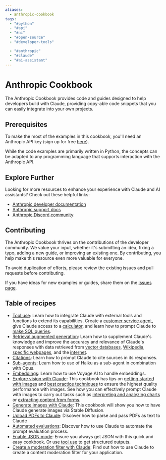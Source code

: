 ```yaml
---
aliases:
  - anthropic-cookbook
tags:
  - "#python"
  - "#api"
  - "#ai"
  - "#open-source"
  - "#developer-tools"

  - "#anthropic"
  - "#claude"
  - "#ai-assistant"
---
```

# Anthropic Cookbook

The Anthropic Cookbook provides code and guides designed to help developers build with Claude, providing copy-able code snippets that you can easily integrate into your own projects.

## Prerequisites

To make the most of the examples in this cookbook, you'll need an Anthropic API key (sign up for free [here](https://www.anthropic.com)).

While the code examples are primarily written in Python, the concepts can be adapted to any programming language that supports interaction with the Anthropic API.

## Explore Further

Looking for more resources to enhance your experience with Claude and AI assistants? Check out these helpful links:

- [Anthropic developer documentation](https://docs.anthropic.com/claude/docs/guide-to-anthropics-prompt-engineering-resources)
- [Anthropic support docs](https://support.anthropic.com)
- [Anthropic Discord community](https://www.anthropic.com/discord)

## Contributing

The Anthropic Cookbook thrives on the contributions of the developer community. We value your input, whether it's submitting an idea, fixing a typo, adding a new guide, or improving an existing one. By contributing, you help make this resource even more valuable for everyone.

To avoid duplication of efforts, please review the existing issues and pull requests before contributing.

If you have ideas for new examples or guides, share them on the [issues page](https://github.com/anthropics/anthropic-cookbook/issues).

## Table of recipes


- [Tool use](https://github.com/anthropics/anthropic-cookbook/tree/main/tool_use): Learn how to integrate Claude with external tools and functions to extend its capabilities. Create a [customer service agent](https://github.com/anthropics/anthropic-cookbook/blob/main/tool_use/customer_service_agent.ipynb), give Claude access to a [calculator](https://github.com/anthropics/anthropic-cookbook/blob/main/tool_use/calculator_tool.ipynb), and learn how to prompt Claude to [make SQL queries](https://github.com/anthropics/anthropic-cookbook/blob/main/misc/how_to_make_sql_queries.ipynb).
- [Retrieval augmented generation](https://github.com/anthropics/anthropic-cookbook/tree/main/third_party): Learn how to supplement Claude's knowledge and improve the accuracy and relevance of Claude's responses with data retrieved from [vector databases](https://github.com/anthropics/anthropic-cookbook/blob/main/third_party/Pinecone/rag_using_pinecone.ipynb), [Wikipedia](https://github.com/anthropics/anthropic-cookbook/blob/main/third_party/Wikipedia/wikipedia-search-cookbook.ipynb/), [specific webpages](https://github.com/anthropics/anthropic-cookbook/blob/main/misc/read_web_pages_with_haiku.ipynb), and the [internet](https://github.com/anthropics/anthropic-cookbook/blob/main/third_party/Brave/web_search_using_brave.ipynb).
- [Citations](https://github.com/anthropics/anthropic-cookbook/blob/main/misc/using_citations.ipynb): Learn how to prompt Claude to cite sources in its responses.
- [Sub-agents](https://github.com/anthropics/anthropic-cookbook/blob/main/multimodal/using_sub_agents.ipynb): Learn how to use of Haiku as a sub-agent in combination with Opus.
- [Embeddings](https://github.com/anthropics/anthropic-cookbook/blob/main/third_party/VoyageAI/how_to_create_embeddings.md): Learn how to use Voyage AI to handle embeddings.
- [Explore vision with Claude](https://github.com/anthropics/anthropic-cookbook/tree/main/multimodal): This cookbook has tips on [getting started with images](https://github.com/anthropics/anthropic-cookbook/blob/main/multimodal/getting_started_with_vision.ipynb) and [best practice techniques](https://github.com/anthropics/anthropic-cookbook/blob/main/multimodal/best_practices_for_vision.ipynb) to ensure the highest quality performance with images. See how you can effectively prompt Claude with images to carry out tasks such as [interpreting and analyzing charts](https://github.com/anthropics/anthropic-cookbook/blob/main/multimodal/reading_charts_graphs_powerpoints.ipynb) or [extracting content from forms](https://github.com/anthropics/anthropic-cookbook/blob/main/multimodal/how_to_transcribe_text.ipynb).
- [Generate images with Claude](https://github.com/anthropics/anthropic-cookbook/blob/main/misc/illustrated_responses.ipynb): This cookbook will show you how to have Claude generate images via Stable Diffusion.
- [Upload PDFs to Claude](https://github.com/anthropics/anthropic-cookbook/blob/main/misc/pdf_upload_summarization.ipynb): Discover how to parse and pass PDFs as text to Claude
- [Automated evaluations](https://github.com/anthropics/anthropic-cookbook/blob/main/misc/building_evals.ipynb): Discover how to use Claude to automate the prompt evaluation process.
- [Enable JSON mode](https://github.com/anthropics/anthropic-cookbook/blob/main/misc/how_to_enable_json_mode.ipynb): Ensure you always get JSON with this quick and easy cookbook. Or use [tool use](https://github.com/anthropics/anthropic-cookbook/blob/main/tool_use/calculator_tool.ipynb) to get structured outputs. 
- [Create a moderation filter with Claude](https://github.com/anthropics/anthropic-cookbook/blob/main/misc/building_moderation_filter.ipynb): Find out how to use Claude to create a content moderation filter for your application.
